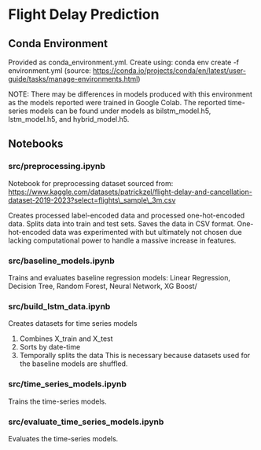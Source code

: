 # Flight Delay Prediction

## Conda Environment
Provided as conda_environment.yml. Create using: conda env create -f environment.yml (source: https://conda.io/projects/conda/en/latest/user-guide/tasks/manage-environments.html)

NOTE: There may be differences in models produced with this environment as the models reported were trained in Google Colab. The reported time-series models can be found under models as bilstm_model.h5, lstm_model.h5, and hybrid_model.h5.

## Notebooks

### src/preprocessing.ipynb
Notebook for preprocessing dataset sourced from: https://www.kaggle.com/datasets/patrickzel/flight-delay-and-cancellation-dataset-2019-2023?select=flights\_sample\_3m.csv

Creates processed label-encoded data and processed one-hot-encoded data. Splits data into train and test sets. Saves the data in CSV format. One-hot-encoded data was experimented with but ultimately not chosen due lacking computational power to handle a massive increase in features.

### src/baseline_models.ipynb
Trains and evaluates baseline regression models: Linear Regression, Decision Tree, Random Forest, Neural Network, XG Boost/

### src/build_lstm_data.ipynb
Creates datasets for time series models
1. Combines X_train and X_test
2. Sorts by date-time
3. Temporally splits the data
This is necessary because datasets used for the baseline models are shuffled.

### src/time_series_models.ipynb
Trains the time-series models.

### src/evaluate_time_series_models.ipynb
Evaluates the time-series models.